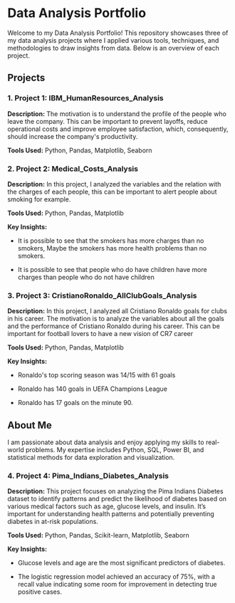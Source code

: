 # Data Analysis Portfolio

Welcome to my Data Analysis Portfolio! This repository showcases three of my data analysis projects where I applied various tools, techniques, and methodologies to draw insights from data. Below is an overview of each project.

## Projects

### 1. Project 1: IBM_HumanResources_Analysis

**Description:** The motivation is to understand the profile of the people who leave the company. This can be important to prevent layoffs, reduce operational costs and improve employee satisfaction, which, consequently, should increase the company's productivity.

**Tools Used:** Python, Pandas, Matplotlib, Seaborn

### 2. Project 2: Medical_Costs_Analysis

**Description:** In this project, I analyzed the variables and the relation with the charges of each people, this can be important to alert people about smoking for example.

**Tools Used:** Python, Pandas, Matplotlib

**Key Insights:**  

- It is possible to see that the smokers has more charges than no smokers, Maybe the smokers has more health problems than no smokers.

- It is possible to see that people who do have children have more charges than people who do not have children


### 3. Project 3: CristianoRonaldo_AllClubGoals_Analysis

**Description:** In this project, I analyzed all Cristiano Ronaldo goals for clubs in his career. The motivation is to analyze the variables about all the goals and the performance of Cristiano Ronaldo during his career.
This can be important for football lovers to have a new vision of CR7 career 

**Tools Used:** Python, Pandas, Matplotlib

**Key Insights:**  

- Ronaldo's top scoring season was 14/15 with 61 goals
  
- Ronaldo has 140 goals in UEFA Champions League

- Ronaldo has 17 goals on the minute 90.

## About Me

I am passionate about data analysis and enjoy applying my skills to real-world problems. My expertise includes Python, SQL, Power BI, and statistical methods for data exploration and visualization.

### 4. Project 4: Pima_Indians_Diabetes_Analysis

**Description:** This project focuses on analyzing the Pima Indians Diabetes dataset to identify patterns and predict the likelihood of diabetes based on various medical factors such as age, glucose levels, and insulin. It’s important for understanding health patterns and potentially preventing diabetes in at-risk populations.

**Tools Used:** Python, Pandas, Scikit-learn, Matplotlib, Seaborn

**Key Insights:**  

- Glucose levels and age are the most significant predictors of diabetes.

- The logistic regression model achieved an accuracy of 75%, with a recall value indicating some room for improvement in detecting true positive cases.
